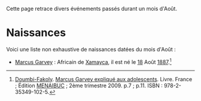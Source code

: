 <!-- TITLE: Août -->
<!-- SUBTITLE: Liste des événements s'étant produits un mois d'Août -->

Cette page retrace divers événements passés durant un mois d'Août.

# Naissances
Voici une liste non exhaustive de naissances datées du mois d'Août :
* [Marcus Garvey](/personnalite/homme/polymathe/caraibes/midi/colonie/xamayca/marcus-gavey) : Africain de [Xamayca](/geographie/ile/caraibes/midi/xamayca), il est né le [18](/histoire/date/calendrier-gregorien/par-jour/18) Août [1887](/histoire/date/calendrier-gregorien/par-annee/1887).[^1]


[^1]: [Doumbi-Fakoly](/personnalite/homme/guerrier/afrique/nord-ouest/empire/mali/fakoli-manden). [Marcus Garvey expliqué aux adolescents](/ouvrage/documentaire/marcus-garvey-explique-aux-adolescents). Livre. France ; Édition [MENAIBUC](/organisme/editeur/menaibuc) ; 2ème trimestre 2009. p.7 ; p.11. ISBN : 978-2-35349-102-5.